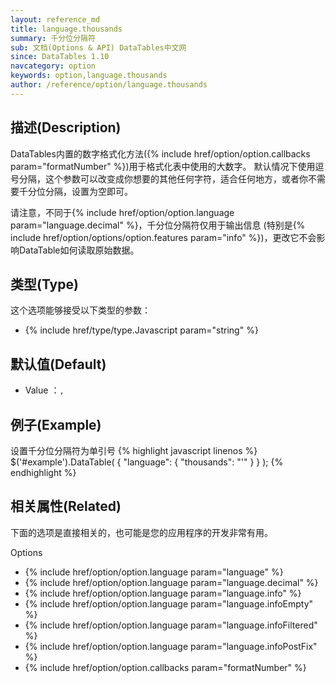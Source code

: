 ```yaml
---
layout: reference_md
title: language.thousands
summary: 千分位分隔符
sub: 文档(Options & API) DataTables中文网
since: DataTables 1.10
navcategory: option
keywords: option,language.thousands
author: /reference/option/language.thousands
---
```


## 描述(Description)

DataTables内置的数字格式化方法({% include href/option/option.callbacks param="formatNumber" %})用于格式化表中使用的大数字。
默认情况下使用逗号分隔，这个参数可以改变成你想要的其他任何字符，适合任何地方，或者你不需要千分位分隔，设置为空即可。

请注意，不同于{% include href/option/option.language param="language.decimal" %}，千分位分隔符仅用于输出信息
(特别是{% include href/option/options/option.features param="info" %})，更改它不会影响DataTable如何读取原始数据。

## 类型(Type)
这个选项能够接受以下类型的参数：

- {% include href/type/type.Javascript param="string" %}


## 默认值(Default)
- Value ：`,`

 
## 例子(Example)

设置千分位分隔符为单引号
{% highlight javascript linenos %}
$('#example').DataTable( {
    "language": {
       "thousands": "'"
      }
} );
{% endhighlight %}

## 相关属性(Related)
下面的选项是直接相关的，也可能是您的应用程序的开发非常有用。

Options

- {% include href/option/option.language param="language" %}
- {% include href/option/option.language param="language.decimal" %}
- {% include href/option/option.language param="language.info" %}
- {% include href/option/option.language param="language.infoEmpty" %}
- {% include href/option/option.language param="language.infoFiltered" %}
- {% include href/option/option.language param="language.infoPostFix" %}
- {% include href/option/option.callbacks param="formatNumber" %}